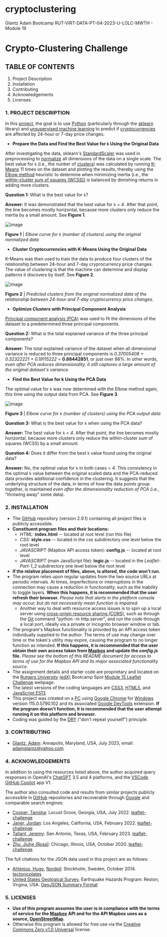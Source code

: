 # cryptoclustering

Glantz Adam Bootcamp RUT-VIRT-DATA-PT-04-2023-U-LOLC-MWTH - Module 19

# Crypto-Clustering Challenge

## TABLE OF CONTENTS

1. Project Description
2. Installation
3. Contributing
4. Acknowledgements
5. Licenses

### 1. PROJECT DESCRIPTION

In this [project](https://bootcampspot.instructure.com/courses/3337/assignments/54011?module_item_id=961925), the goal is to use [Python](https://www.python.org/) (particularly through the [sklearn](https://en.wikipedia.org/wiki/Scikit-learn) library) and [unsupervised machine learning](https://en.wikipedia.org/wiki/Unsupervised_learning) to predict if [cryptocurrencies](https://en.wikipedia.org/wiki/Cryptocurrency) are affected by 24-hour or 7-day price changes.

- **Prepare the Data and Find the Best Value for `k` Using the Original Data**

After investigating the data, sklearn's [StandardScaler](https://scikit-learn.org/stable/modules/generated/sklearn.preprocessing.StandardScaler.html) was used in preprocessing to [normalize](https://en.wikipedia.org/wiki/Normalization_(statistics)) all dimensions of the data on a single scale. The best value for `k` (i.e., the nunber of [clusters](https://developers.google.com/machine-learning/clustering/overview#:~:text=In%20machine%20learning%20too%2C%20we,relies%20on%20unsupervised%20machine%20learning.)) was calculated by running [K-Means](https://serokell.io/blog/k-means-clustering-in-machine-learning) 11 times on the dataset and plotting the results, thereby using the [Elbow method](https://www.analyticsvidhya.com/blog/2021/01/in-depth-intuition-of-k-means-clustering-algorithm-in-machine-learning/) heuristic to determine when minimizing inertia (i.e., the [within-cluster sum of squares (WCSS))](https://support.minitab.com/en-us/minitab/21/help-and-how-to/statistical-modeling/multivariate/how-to/cluster-k-means/interpret-the-results/all-statistics-and-graphs/#:~:text=The%20within%2Dcluster%20sum%20of%20squares%20is%20a%20measure%20of,a%20large%20sum%20of%20squares.) is balanced by dimishing returns in adding more clusters.

**Question 1:** What is the best value for `k`?

**Answer:** It was demonstrated that the best value for `k` = _4_. After that point, the line becomes mostly horizontal, because more clusters only reduce the inertia by a small amount. See **Figure 1**.

![image](https://github.com/aglantzrbc/cryptoclustering/assets/127694342/2926e66c-4803-4097-a6f8-6a7e8c8557e5)

**Figure 1** | *Elbow curve for `k` (number of clusters) using the original normalized data*

- **Cluster Cryptocurrencies with K-Means Using the Original Data**

K-Means was then used to train the data to produce four clusters of the relationship between 24-hour and 7-day cryprocurrency price changes. The value of clustering is that the machine can determine and display patterns it discovers by itself. See **Figure 2**.

![image](https://github.com/aglantzrbc/cryptoclustering/assets/127694342/75334f78-6eba-43ba-97d8-2e10dfe5b18c)

**Figure 2** | *Predicted clusters from the original normalized data of the relationship between 24-hour and 7-day cryptocurrency price changes.*

- **Optimize Clusters with Principal Component Analysis**

[Principal component analysis (PCA)](https://en.wikipedia.org/wiki/Principal_component_analysis) was used to fit the dimensions of the dataset to a predetermined three principal components.

**Question 2:** What is the total explained variance of the three principal components?

**Answer:** The total explained variance of the dataset when all dimensional variance is reduced to three principal components is _0.37005408 + 0.32322221 + 0.19115222_ = **0.88442851**, or just over 88%. In other words, _even after PCA reduces dimensionality, it still captures a large amount of the original dataset's variance._

- **Find the Best Value for k Using the PCA Data**

The optimal value for `k` was now determined with the Elbow method again, this time using the output data from PCA. See **Figure 3**.

![image](https://github.com/aglantzrbc/cryptoclustering/assets/127694342/662b4e56-cce7-486c-97d4-49b6a8291a6f)

**Figure 3** | *Elbow curve for `k` (number of clusters) using the PCA output data*

**Question 3:** What is the best value for `k` when using the PCA data?

**Answer:** The best value for `k` = _4_. After that point, the line becomes mostly horizontal, because more clusters only reduce the within-cluster sum of squares (WCSS) by a small amount.

**Question 4:** Does it differ from the best `k` value found using the original data?

**Answer:** No, the optimal value for `k` in both cases = _4_. This consistency in the optimal `k` value between the original scaled data and the PCA-reduced data provides additional confidence in the clustering. It suggests that the underlying structure of the data, in terms of how the data points group together, is maintained _even after the dimensionality reduction of PCA_ (i.e., "throwing away" some data).

### 2. INSTALLATION

- The [GitHub](https://github.com/aglantzrbc/leaflet-challenge) repository (version 2.9.1) containing all project files is publicly accessible.
- **Constituent program files and their locations:**
  -  _HTML:_ **index.html** -- located at root level (run this file)
  -  _CSS:_ **style.css** -- located in the _css_ subdirectory one level below the root level
  -  _JAVASCRIPT_ (Mapbox API access token): **config.js** -- located at root level
  -  _JAVASCRIPT_ (main JavaScript file): **logic.js** -- located in the _Leaflet-Part-1_2_ subdirectory one level below the root level
- **If the relative placement of files, above, is altered, the code won't run.**
- The program relies upon regular updates from the two source URLs at periodic intervals. At times, imperfections or interruptions in the connection may cause a reduction in functionality, such as the inability to toggle layers. **When this happens, it is recommended that the user refresh their browser.** _Please note that alerts in the platform console may occur, but do not necessarily mean function is impaired._
  - Another way to deal with resource access issues is to spin up a local server using [cross-origin resource sharing (CORS)](https://en.wikipedia.org/wiki/Cross-origin_resource_sharing), such as through the [Git](https://git-scm.com/) command "python -m http.server", and run the code through a local port, ideally via a private or incognito browser window or tab. 
- The program's Mapbox functionality is provided by an API access token individually supplied to the author. The terms of use may change over time or the token's utility may expire, causing the program to no longer function as intended. **If this happens, it is recommended that the user obtain their own access token from [Mapbox](https://www.mapbox.com/about/maps/) and update the _config.js_ file.** _Please see the bottom of this README document for access to terms of use for the Mapbox API and its major associated functionality source._
- The assignment details and starter code are proprietary and located on the [Rutgers University](https://www.rutgers.edu/) [(edX)](https://www.edx.org/) Bootcamp Spot [Module 15 Leaflet Challenge](https://courses.bootcampspot.com/courses/3337/assignments/54007?module_item_id=961640) webpage.
- The latest versions of the coding languages are [CSS3](https://en.wikipedia.org/wiki/CSS), [HTML5](https://en.wikipedia.org/wiki/HTML5), and [JavaScript ES13](https://en.wikipedia.org/wiki/JavaScript).
- This project was created on a [PC](https://en.wikipedia.org/wiki/Personal_computer) using [Google Chrome](https://www.google.com/chrome/) for [Windows](https://www.microsoft.com/en-us/windows) version 115.0.5790.102 and its associated [Google DevTools](https://developer.chrome.com/docs/devtools/) extension. **If the program doesn't function, it is recommended that the user attempt running it on this platform and browser.**
- Coding was guided by the [DRY](https://en.wikipedia.org/wiki/Don%27t_repeat_yourself) ("don't repeat yourself") principle.

### 3. CONTRIBUTING

- [Glantz, Adam](https://www.linkedin.com/in/adam-glantz/): Annapolis, Maryland, USA, July 2023, email: adamglantz@yahoo.com

### 4. ACKNOWLEDGEMENTS

In addition to using the resources listed above, the author acquired query responses in OpenAI's [ChatGPT](https://chat.openai.com/) 3.5 and 4 platforms, and the [VSCode GitHub Copilot](https://github.com/features/copilot) app V1.

The author also consulted code and results from similar projects publicly accessible in [GitHub](https://github.com/) repositories and recoverable through [Google](https://www.google.com/) and comparable search engines:

- [Cooper, Tanisha](https://www.linkedin.com/in/tanisha-cooper-5b3743197/): Locust Grove, Georgia, USA, July 2022. [leaflet-challenge](https://github.com/TanishaCooper/leaflet-challenge)
- [Janer, Jordan](https://www.linkedin.com/in/jordan-janer/): Los Angeles, California, USA, February 2022. [leaflet-challenge](https://github.com/JordanJaner/leaflet-challenge)
- [Tallant, Jeremy](https://www.linkedin.com/in/jeremy-tallant-717075220/): San Antonio, Texas, USA, February 2023. [leaflet-challenge](https://github.com/JeremyTallant/leaflet-challenge)
- [Zhu, Jiuhe (Rosa)](https://www.linkedin.com/in/jiuhe-zhu/): Chicago, Illinois, USA, October 2020. [leaflet-challenge](https://github.com/Jiuhe2020/leaflet-challenge)

The full citations for the JSON data used in this project are as follows:

- [Ahlenius, Hugo](https://www.linkedin.com/in/hugoahlenius/), [Nordpil](https://nordpil.com/): Stockholm, Sweden, October 2014. [tectonicplates](https://github.com/fraxen/tectonicplates)
- [United States Geological Survey](https://www.usgs.gov/), Earthquake Hazards Program: Reston, Virgina, USA. [GeoJSON Summary Format](https://earthquake.usgs.gov/earthquakes/feed/v1.0/geojson.php)


### 5. LICENSES

- **Use of this program assumes the user is in compliance with the terms of service for the [Mapbox](https://www.mapbox.com/legal/tos) API and for the API Mapbox uses as a source, [OpenStreetMap](http://www.openstreetmap.org/copyright).**
- Otherwise this program is allowed for free use via the [Creative Commons Zero v1.0 Universal](https://creativecommons.org/publicdomain/zero/1.0/) license.
